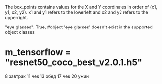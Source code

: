 The box_points contains values for the X and Y coordinates in order of (x1, y1, x2, y2). 
x1 and y1 refers to the lowerleft and x2 and y2 refers to the upperright.


"eye glasses": True, #object 'eye glasses' doesn't exist in the supported object classes


# m_tensorflow = "resnet50_coco_best_v2.0.1.h5"


8 завтрак
11 чек
13 обед
17 чек
20 ужин
